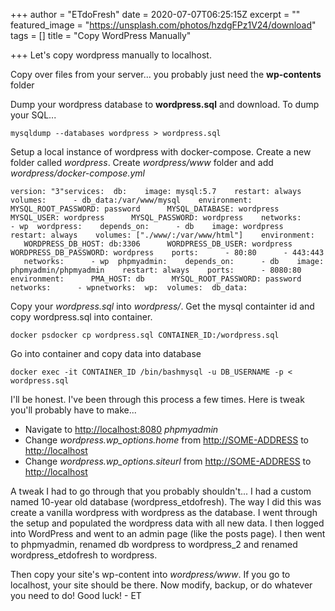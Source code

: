 +++
author = "ETdoFresh"
date = 2020-07-07T06:25:15Z
excerpt = ""
featured_image = "https://unsplash.com/photos/hzdgFPz1V24/download"
tags = []
title = "Copy WordPress Manually"

+++
Let's copy wordpress manually to localhost.

Copy over files from your server... you probably just need the **wp-contents** folder

Dump your wordpress database to **wordpress.sql** and download. To dump your SQL...

    mysqldump --databases wordpress > wordpress.sql

Setup a local instance of wordpress with docker-compose. Create a new folder called _wordpress_. Create _wordpress/www_ folder and add _wordpress/docker-compose.yml_

    version: "3"services:  db:    image: mysql:5.7    restart: always    volumes:      - db_data:/var/www/mysql    environment:      MYSQL_ROOT_PASSWORD: password      MYSQL_DATABASE: wordpress      MYSQL_USER: wordpress      MYSQL_PASSWORD: wordpress    networks:      - wp​  wordpress:    depends_on:      - db    image: wordpress    restart: always    volumes: ["./www/:/var/www/html"]    environment:      WORDPRESS_DB_HOST: db:3306      WORDPRESS_DB_USER: wordpress      WORDPRESS_DB_PASSWORD: wordpress    ports:      - 80:80      - 443:443    networks:      - wp​  phpmyadmin:    depends_on:      - db    image: phpmyadmin/phpmyadmin    restart: always    ports:      - 8080:80    environment:      PMA_HOST: db      MYSQL_ROOT_PASSWORD: password    networks:      - wp​networks:  wp:  volumes:  db_data:

Copy your _wordpress.sql_ into _wordpress/_. Get the mysql containter id and copy wordpress.sql into container.

    docker psdocker cp wordpress.sql CONTAINER_ID:/wordpress.sql

Go into container and copy data into database

    docker exec -it CONTAINER_ID /bin/bashmysql -u DB_USERNAME -p < wordpress.sql

I'll be honest. I've been through this process a few times. Here is tweak you'll probably have to make...

* Navigate to [http://localhost:8080](http://localhost:8080) _phpmyadmin_
* Change _wordpress.wp_options.home_ from [http://SOME-ADDRESS](http://SOME-ADDRESS) to [http://localhost](http://localhost)
* Change _wordpress.wp_options.siteurl_ from [http://SOME-ADDRESS](http://SOME-ADDRESS) to [http://localhost](http://localhost)

A tweak I had to go through that you probably shouldn't... I had a custom named 10-year old database (wordpress_etdofresh). The way I did this was create a vanilla wordpress with wordpress as the database. I went through the setup and populated the wordpress data with all new data. I then logged into WordPress and went to an admin page (like the posts page). I then went to phpmyadmin, renamed db wordpress to wordpress_2 and renamed wordpress_etdofresh to wordpress.

Then copy your site's wp-content into _wordpress/www_. If you go to localhost, your site should be there. Now modify, backup, or do whatever you need to do! Good luck! - ET